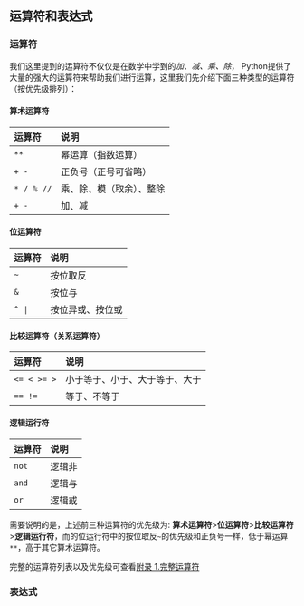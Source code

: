 ## 运算符和表达式

### 运算符

我们这里提到的运算符不仅仅是在数学中学到的*加、减、乘、除*， Python提供了大量的强大的运算符来帮助我们进行运算，这里我们先介绍下面三种类型的运算符（按优先级排列）：

#### 算术运算符

|运算符|说明|
|:--------------------|:--------------------|
|`**`|幂运算（指数运算）|
|`+`&nbsp;&nbsp;`-`|正负号（正号可省略）|
|`*`&nbsp;&nbsp;`/`&nbsp;&nbsp;`%`&nbsp;&nbsp;`//`|乘、除、模（取余）、整除|
|`+`&nbsp;&nbsp;`-`|加、减|

#### 位运算符

<table><thead><tr><th align="left">运算符</th><th align="left">说明</th></tr></thead><tbody>
<tr><td align="left"><code>~</code></td><td align="left">按位取反</td></tr>
<tr><td align="left"><code>&amp;</code></td><td align="left">按位与</td></tr>
<tr><td align="left"><code>^</code>&nbsp;&nbsp;<code>|</code></td><td align="left">按位异或、按位或</td></tr>
</tbody></table>

#### 比较运算符（关系运算符）

|运算符|说明|
|:--------------------|:--------------------|
|`<=`&nbsp;&nbsp;`<`&nbsp;&nbsp;`>=`&nbsp;&nbsp;`>`|小于等于、小于、大于等于、大于|
|`==`&nbsp;&nbsp;`!=`|等于、不等于|

#### 逻辑运行符

|运算符|说明|
|:--------------------|:--------------------|
|`not`|逻辑非|
|`and`|逻辑与|
|`or`|逻辑或|

需要说明的是，上述前三种运算符的优先级为: **算术运算符**>**位运算符**>**比较运算符**>**逻辑运行符**，而的位运行符中的按位取反`~`的优先级和正负号一样，低于幂运算`**`，高于其它算术运算符。

完整的运算符列表以及优先级可查看[附录 1.完整运算符](../附录/appendix.md#1完整运算符)


### 表达式

